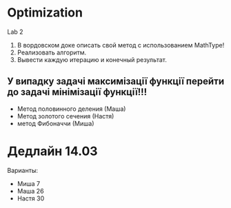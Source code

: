 # Optimization
Lab 2
1.  В вордовском доке описать свой метод с использованием MathType!
2.  Реализовать алгоритм.
3.  Вывести каждую итерацию и конечный результат.
## У випадку задачі максимізації функції   перейти до задачі мінімізації функції!!!
- Метод половинного деления (Маша)
- Метод золотого сечения (Настя)
- метод Фибоначчи (Миша)

Дедлайн 14.03
=======================
Варианты:
* Миша 7
* Маша 26
* Настя 30
